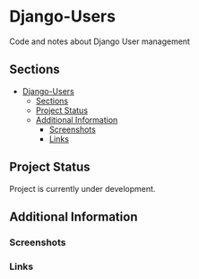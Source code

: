 # Django-Users

Code and notes about Django User management

## Sections

- [Django-Users](#django-users)
  - [Sections](#sections)
  - [Project Status](#project-status)
  - [Additional Information](#additional-information)
    - [Screenshots](#screenshots)
    - [Links](#links)

## Project Status

Project is currently under development.

## Additional Information

### Screenshots

### Links
